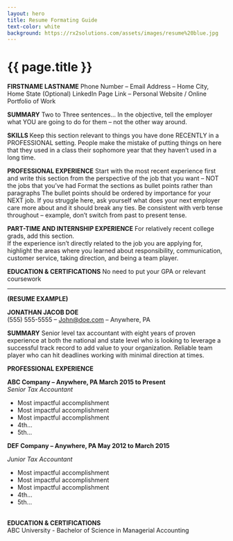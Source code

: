 ```yaml
---
layout: hero
title: Resume Formating Guide
text-color: white
background: https://rx2solutions.com/assets/images/resume%20blue.jpg
---
```

# {{ page.title }}
<p> <b>FIRSTNAME LASTNAME</b>
Phone Number – Email Address – Home City, Home State
(Optional) LinkedIn Page Link – Personal Website / Online Portfolio of Work

<b>SUMMARY</b>
Two to Three sentences…
In the objective, tell the employer what YOU are going to do for them – not the other way around.

<b>SKILLS </b>
Keep this section relevant to things you have done RECENTLY in a PROFESSIONAL setting.  People make the mistake of putting things on here that they used in a class their sophomore year that they haven’t used in a long time.

<b>PROFESSIONAL EXPERIENCE</b>
Start with the most recent experience first and write this section from the perspective of the job that you want – NOT the jobs that you’ve had
Format the sections as bullet points rather than paragraphs
The bullet points should be ordered by importance for your NEXT job.  If you struggle here, ask yourself what does your next employer care more about and it should break any ties.
Be consistent with verb tense throughout – example, don’t switch from past to present tense.

<b>PART-TIME AND INTERNSHIP EXPERIENCE</b>
For relatively recent college grads, add this section.  
If the experience isn’t directly related to the job you are applying for, highlight the areas where you learned about responsibility, communication, customer service, taking direction, and being a team player.

<b>EDUCATION & CERTIFICATIONS</b>
No need to put your GPA or relevant coursework
</p>

<hr></hr>
<p>
<b>(RESUME EXAMPLE)</b>

<b>JONATHAN JACOB DOE</b>  
(555) 555-5555 – John@doe.com – Anywhere, PA

<B>SUMMARY</B>
Senior level tax accountant with eight years of proven experience at both the national and state level who is looking to leverage a successful track record to add value to your organization.  Reliable team player who can hit deadlines working with minimal direction at times.

<b>PROFESSIONAL EXPERIENCE</b>

<b>ABC Company – Anywhere, PA                     March 2015 to Present</b>  
<i>Senior Tax Accountant</i>

<ul>
  <li>  Most impactful accomplishment</li>
  <li>  Most impactful accomplishment</li>
  <li>  Most impactful accomplishment</li>
  <li>  4th...</li>
  <li>  5th...</li>
</ul>
<b>DEF Company – Anywhere, PA                     May 2012 to March 2015</b>

<i>Junior Tax Accountant</i>
<ul>
  <li>  Most impactful accomplishment</li>
  <li>  Most impactful accomplishment</li>
  <li>  Most impactful accomplishment</li>
  <li>  4th...</li>
  <li>  5th...</li>
</ul>
<br><b>EDUCATION & CERTIFICATIONS</b></br>
ABC University - Bachelor of Science in Managerial Accounting
</p>
